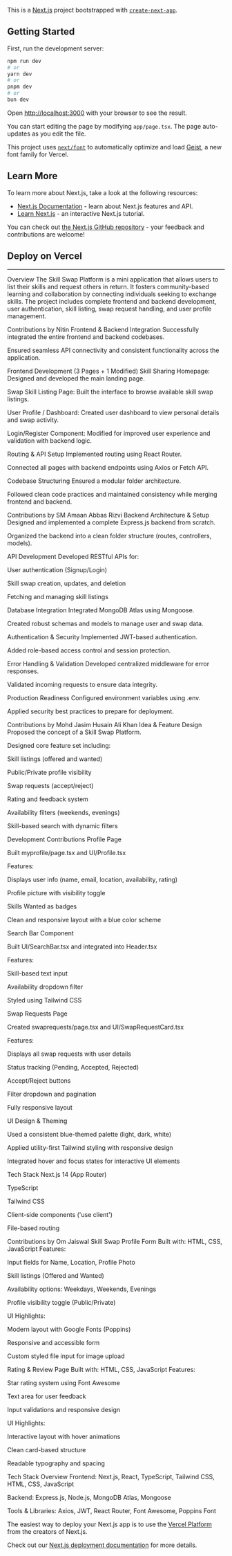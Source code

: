 This is a [Next.js](https://nextjs.org) project bootstrapped with [`create-next-app`](https://nextjs.org/docs/app/api-reference/cli/create-next-app).

## Getting Started

First, run the development server:

```bash
npm run dev
# or
yarn dev
# or
pnpm dev
# or
bun dev
```

Open [http://localhost:3000](http://localhost:3000) with your browser to see the result.

You can start editing the page by modifying `app/page.tsx`. The page auto-updates as you edit the file.

This project uses [`next/font`](https://nextjs.org/docs/app/building-your-application/optimizing/fonts) to automatically optimize and load [Geist](https://vercel.com/font), a new font family for Vercel.

## Learn More

To learn more about Next.js, take a look at the following resources:

- [Next.js Documentation](https://nextjs.org/docs) - learn about Next.js features and API.
- [Learn Next.js](https://nextjs.org/learn) - an interactive Next.js tutorial.

You can check out [the Next.js GitHub repository](https://github.com/vercel/next.js) - your feedback and contributions are welcome!

## Deploy on Vercel

---
Overview
The Skill Swap Platform is a mini application that allows users to list their skills and request others in return. It fosters community-based learning and collaboration by connecting individuals seeking to exchange skills. The project includes complete frontend and backend development, user authentication, skill listing, swap request handling, and user profile management.

Contributions by Nitin
Frontend & Backend Integration
Successfully integrated the entire frontend and backend codebases.

Ensured seamless API connectivity and consistent functionality across the application.

Frontend Development (3 Pages + 1 Modified)
Skill Sharing Homepage: Designed and developed the main landing page.

Swap Skill Listing Page: Built the interface to browse available skill swap listings.

User Profile / Dashboard: Created user dashboard to view personal details and swap activity.

Login/Register Component: Modified for improved user experience and validation with backend logic.

Routing & API Setup
Implemented routing using React Router.

Connected all pages with backend endpoints using Axios or Fetch API.

Codebase Structuring
Ensured a modular folder architecture.

Followed clean code practices and maintained consistency while merging frontend and backend.

Contributions by SM Amaan Abbas Rizvi
Backend Architecture & Setup
Designed and implemented a complete Express.js backend from scratch.

Organized the backend into a clean folder structure (routes, controllers, models).

API Development
Developed RESTful APIs for:

User authentication (Signup/Login)

Skill swap creation, updates, and deletion

Fetching and managing skill listings

Database Integration
Integrated MongoDB Atlas using Mongoose.

Created robust schemas and models to manage user and swap data.

Authentication & Security
Implemented JWT-based authentication.

Added role-based access control and session protection.

Error Handling & Validation
Developed centralized middleware for error responses.

Validated incoming requests to ensure data integrity.

Production Readiness
Configured environment variables using .env.

Applied security best practices to prepare for deployment.

Contributions by Mohd Jasim Husain Ali Khan
Idea & Feature Design
Proposed the concept of a Skill Swap Platform.

Designed core feature set including:

Skill listings (offered and wanted)

Public/Private profile visibility

Swap requests (accept/reject)

Rating and feedback system

Availability filters (weekends, evenings)

Skill-based search with dynamic filters

Development Contributions
Profile Page

Built myprofile/page.tsx and UI/Profile.tsx

Features:

Displays user info (name, email, location, availability, rating)

Profile picture with visibility toggle

Skills Wanted as badges

Clean and responsive layout with a blue color scheme

Search Bar Component

Built UI/SearchBar.tsx and integrated into Header.tsx

Features:

Skill-based text input

Availability dropdown filter

Styled using Tailwind CSS

Swap Requests Page

Created swaprequests/page.tsx and UI/SwapRequestCard.tsx

Features:

Displays all swap requests with user details

Status tracking (Pending, Accepted, Rejected)

Accept/Reject buttons

Filter dropdown and pagination

Fully responsive layout

UI Design & Theming

Used a consistent blue-themed palette (light, dark, white)

Applied utility-first Tailwind styling with responsive design

Integrated hover and focus states for interactive UI elements

Tech Stack
Next.js 14 (App Router)

TypeScript

Tailwind CSS

Client-side components ('use client')

File-based routing

Contributions by Om Jaiswal
Skill Swap Profile Form
Built with: HTML, CSS, JavaScript
Features:

Input fields for Name, Location, Profile Photo

Skill listings (Offered and Wanted)

Availability options: Weekdays, Weekends, Evenings

Profile visibility toggle (Public/Private)

UI Highlights:

Modern layout with Google Fonts (Poppins)

Responsive and accessible form

Custom styled file input for image upload

Rating & Review Page
Built with: HTML, CSS, JavaScript
Features:

Star rating system using Font Awesome

Text area for user feedback

Input validations and responsive design

UI Highlights:

Interactive layout with hover animations

Clean card-based structure

Readable typography and spacing

Tech Stack Overview
Frontend: Next.js, React, TypeScript, Tailwind CSS, HTML, CSS, JavaScript

Backend: Express.js, Node.js, MongoDB Atlas, Mongoose

Tools & Libraries: Axios, JWT, React Router, Font Awesome, Poppins Font

The easiest way to deploy your Next.js app is to use the [Vercel Platform](https://vercel.com/new?utm_medium=default-template&filter=next.js&utm_source=create-next-app&utm_campaign=create-next-app-readme) from the creators of Next.js.

Check out our [Next.js deployment documentation](https://nextjs.org/docs/app/building-your-application/deploying) for more details.
